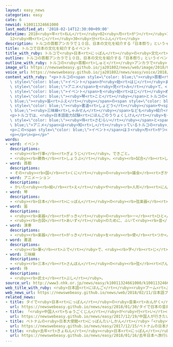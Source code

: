```yaml
---
layout: easy_news
categories: easy
cate: 6
newsid: k10011324661000
last_modified_at: '2018-02-14T12:30:00+09:00'
datetime: 2018<ruby>年<rt>ねん</rt></ruby>02<ruby>月<rt>がつ</rt></ruby>14<ruby>日<rt>にち</rt></ruby>
  12<ruby>時<rt>じ</rt></ruby>30<ruby>分<rt>ふん</rt></ruby>
description: トルコの首都アンカラで１０日、日本の文化を紹介する「日本祭り」というイベントが始まりました。
title: トルコで日本の文化を紹介するイベント
title_with_ruby: トルコで<ruby>日本<rt>にっぽん</rt></ruby>の<ruby>文化<rt>ぶんか</rt></ruby>を<ruby>紹介<rt>しょうかい</rt></ruby>するイベント
outline: トルコの首都アンカラで１０日、日本の文化を紹介する「日本祭り」というイベントが始まりました。
outline_with_ruby: トルコの<ruby>首都<rt>しゅと</rt></ruby>アンカラで<ruby>１０日<rt>とおか</rt></ruby>、<ruby>日本<rt>にっぽん</rt></ruby>の<ruby>文化<rt>ぶんか</rt></ruby>を<ruby>紹介<rt>しょうかい</rt></ruby>する「<ruby>日本<rt>にほん</rt></ruby><ruby>祭<rt>まつ</rt></ruby>り」というイベントが<ruby>始<rt>はじ</rt></ruby>まりました。
image_url: https://newswebeasy.github.io/ja201802/news/web/image/2018/02/11/K10011324661_1802110543_1802110617_01_02.jpg
voice_url: https://newswebeasy.github.io/ja201802/news/easy/voice/2018/02/14/k10011324661000.mp3
content_with_ruby: "<p>トルコの<span style=\"color: blue;\"><ruby>首都<rt>しゅと</rt></ruby></span>アンカラで<ruby>１０日<rt>とおか</rt></ruby>、<ruby>日本<rt>にっぽん</rt></ruby>の<ruby>文化<rt>ぶんか</rt></ruby>を<ruby>紹介<rt>しょうかい</rt></ruby>する「<ruby>日本<rt>にほん</rt></ruby><ruby>祭<rt>まつ</rt></ruby>り」という<span\
  \ style=\"color: blue;\">イベント</span>が<ruby>始<rt>はじ</rt></ruby>まりました。</p>\n<p>トルコでは、<ruby>若<rt>わか</rt></ruby>い<ruby>人<rt>ひと</rt></ruby>たちが<ruby>日本<rt>にっぽん</rt></ruby>の<ruby>漫画<rt>まんが</rt></ruby>や<span\
  \ style=\"color: blue;\">アニメ</span>を<ruby>見<rt>み</rt></ruby>て、<ruby>日本<rt>にっぽん</rt></ruby>に<ruby>興味<rt>きょうみ</rt></ruby>を<ruby>持<rt>も</rt></ruby>つようになっています。<span\
  \ style=\"color: blue;\">イベント</span>を<ruby>始<rt>はじ</rt></ruby>める<ruby>式<rt>しき</rt></ruby>では、<ruby>日本<rt>にっぽん</rt></ruby>の<span\
  \ style=\"color: blue;\"><ruby>琴<rt>こと</rt></ruby></span>とトルコの<span style=\"color:\
  \ blue;\"><ruby>笛<rt>ふえ</rt></ruby></span>の<span style=\"color: blue;\"><ruby>演奏<rt>えんそう</rt></ruby></span>がありました。トルコの<ruby>学生<rt>がくせい</rt></ruby>が<ruby>日本<rt>にっぽん</rt></ruby>の<ruby>踊<rt>おど</rt></ruby>りを<ruby>踊<rt>おど</rt></ruby>りました。これから<span\
  \ style=\"color: blue;\"><ruby>書道<rt>しょどう</rt></ruby></span>や<span style=\"color:\
  \ blue;\"><ruby>三味線<rt>しゃみせん</rt></ruby></span>なども<ruby>紹介<rt>しょうかい</rt></ruby>する<ruby>予定<rt>よてい</rt></ruby>です。</p>\n\
  <p>トルコでは、<ruby>日本語能力試験<rt>にほんごのうりょくしけん</rt></ruby>を<ruby>受<rt>う</rt></ruby>ける<ruby>人<rt>ひと</rt></ruby>が<ruby>増<rt>ふ</rt></ruby>えています。<ruby>日本語<rt>にほんご</rt></ruby>を<ruby>勉強<rt>べんきょう</rt></ruby>している<ruby>学生<rt>がくせい</rt></ruby>は「<span\
  \ style=\"color: blue;\"><ruby>侍<rt>さむらい</rt></ruby></span>と<span style=\"color:\
  \ blue;\">アニメ</span>は<ruby>知<rt>し</rt></ruby>っているトルコの<ruby>人<rt>ひと</rt></ruby>たちが、<ruby>日本<rt>にっぽん</rt></ruby>にもっと<ruby>興味<rt>きょうみ</rt></ruby>を<ruby>持<rt>も</rt></ruby>つ<ruby>機会<rt>きかい</rt></ruby>になると<ruby>思<rt>おも</rt></ruby>います」と<ruby>話<rt>はな</rt></ruby>していました。</p>\n\
  <p>この<span style=\"color: blue;\">イベント</span>は３<ruby>月<rt>がつ</rt></ruby>１８<ruby>日<rt>にち</rt></ruby>までです。</p>\n\
  <p></p>\n<p></p>"
words:
- word: イベント
  descriptions:
  - <ruby><rb>行事</rb><rt>ぎょうじ</rt></ruby>。できごと。
  - <ruby><rb>勝負</rb><rt>しょうぶ</rt></ruby>。<ruby><rb>試合</rb><rt>しあい</rt></ruby>。
- word: 首都
  descriptions:
  - その<ruby><rb>国</rb><rt>くに</rt></ruby>の<ruby><rb>議会</rb><rt>ぎかい</rt></ruby>や<ruby><rb>中心</rb><rt>ちゅうしん</rt></ruby>になる<ruby><rb>役所</rb><rt>やくしょ</rt></ruby>のある<ruby><rb>都市</rb><rt>とし</rt></ruby>。<ruby><rb>日本</rb><rt>にっぽん</rt></ruby>の<ruby><rb>東京</rb><rt>とうきょう</rt></ruby>、アメリカのワシントンなど。<ruby><rb>首府</rb><rt>しゅふ</rt></ruby>。
- word: アニメーション
  descriptions:
  - かいた<ruby><rb>絵</rb><rt>え</rt></ruby>や<ruby><rb>人形</rb><rt>にんぎょう</rt></ruby>を、<ruby><rb>動</rb><rt>うご</rt></ruby>きに<ruby><rb>従</rb><rt>したが</rt></ruby>って<ruby><rb>一</rb><rt>ひと</rt></ruby>こま<ruby><rb>一</rb><rt>ひと</rt></ruby>こま<ruby><rb>撮影</rb><rt>さつえい</rt></ruby>し、それを<ruby><rb>映</rb><rt>うつ</rt></ruby>して<ruby><rb>実際</rb><rt>じっさい</rt></ruby>に<ruby><rb>動</rb><rt>うご</rt></ruby>いているように<ruby><rb>見</rb><rt>み</rt></ruby>せる<ruby><rb>映画</rb><rt>えいが</rt></ruby>。<ruby><rb>動画</rb><rt>どうが</rt></ruby>。アニメ。
- word: 琴
  descriptions:
  - <ruby><rb>日本</rb><rt>にっぽん</rt></ruby>の<ruby><rb>弦楽器</rb><rt>げんがっき</rt></ruby>。<ruby><rb>胴</rb><rt>どう</rt></ruby>とよぶ<ruby><rb>細長</rb><rt>ほそなが</rt></ruby>い<ruby><rb>箱</rb><rt>はこ</rt></ruby>の<ruby><rb>上</rb><rt>うえ</rt></ruby>に、１３<ruby><rb>本</rb><rt>ぼん</rt></ruby>の<ruby><rb>弦</rb><rt>げん</rt></ruby>が<ruby><rb>張</rb><rt>は</rt></ruby>ってある。「つめ」をつけて<ruby><rb>糸</rb><rt>いと</rt></ruby>をはじき、<ruby><rb>音</rb><rt>おと</rt></ruby>を<ruby><rb>出</rb><rt>だ</rt></ruby>す。
- word: 笛
  descriptions:
  - <ruby><rb>楽器</rb><rt>がっき</rt></ruby>の<ruby><rb>一</rb><rt>ひと</rt></ruby>つ。<ruby><rb>竹</rb><rt>たけ</rt></ruby>・<ruby><rb>木</rb><rt>き</rt></ruby>・<ruby><rb>金属</rb><rt>きんぞく</rt></ruby>などの<ruby><rb>管</rb><rt>くだ</rt></ruby>に<ruby><rb>穴</rb><rt>あな</rt></ruby>をあけ、<ruby><rb>息</rb><rt>いき</rt></ruby>をふきこんで<ruby><rb>鳴</rb><rt>な</rt></ruby>らすもの。
  - <ruby><rb>合図</rb><rt>あいず</rt></ruby>のために、ふいて<ruby><rb>音</rb><rt>おと</rt></ruby>を<ruby><rb>出</rb><rt>だ</rt></ruby>す<ruby><rb>道具</rb><rt>どうぐ</rt></ruby>。<ruby><rb>呼</rb><rt>よ</rt></ruby>び<ruby><rb>子</rb><rt>こ</rt></ruby>。ホイッスル。
- word: 演奏
  descriptions:
  - <ruby><rb>楽器</rb><rt>がっき</rt></ruby>を<ruby><rb>使</rb><rt>つか</rt></ruby>って、<ruby><rb>音楽</rb><rt>おんがく</rt></ruby>をかなでること。
- word: 書道
  descriptions:
  - <ruby><rb>筆</rb><rt>ふで</rt></ruby>で、<ruby><rb>字</rb><rt>じ</rt></ruby>を<ruby><rb>美</rb><rt>うつく</rt></ruby>しく<ruby><rb>書</rb><rt>か</rt></ruby>く<ruby><rb>芸術</rb><rt>げいじゅつ</rt></ruby>。<ruby><rb>書</rb><rt>しょ</rt></ruby>。
- word: 三味線
  descriptions:
  - <ruby><rb>三本</rb><rt>さんぼん</rt></ruby>の<ruby><rb>弦</rb><rt>げん</rt></ruby>を<ruby><rb>張</rb><rt>は</rt></ruby>り、ばちではじいて<ruby><rb>鳴</rb><rt>な</rt></ruby>らす<ruby><rb>日本</rb><rt>にっぽん</rt></ruby>の<ruby><rb>楽器</rb><rt>がっき</rt></ruby>。
- word: 侍
  descriptions:
  - <ruby><rb>武士</rb><rt>ぶし</rt></ruby>。
source_url: http://www3.nhk.or.jp/news/easy/k10011324661000/k10011324661000.html
web_title_with_ruby: <ruby>日本語<rt>にほんご</rt></ruby><ruby>ブーム<rt>ぶーむ</rt></ruby>の<ruby>トルコ<rt>とるこ</rt></ruby>で<ruby>初<rt>はつ</rt></ruby>の<ruby>日本<rt>にっぽん</rt></ruby><ruby>祭<rt>まつ</rt></ruby>り
web_news_url: https://newswebeasy.github.io/news/web/2018/02/11/日本語ブームのトルコで初の日本祭り
related_news:
- title: タイで<ruby>日本<rt>にっぽん</rt></ruby>の<ruby>音楽<rt>おんがく</rt></ruby>や<ruby>食<rt>た</rt></ruby>べ<ruby>物<rt>もの</rt></ruby>を<ruby>紹介<rt>しょうかい</rt></ruby>するイベント
  url: https://newswebeasy.github.io/news/easy/2018/01/30/タイで日本の音楽や食べ物を紹介するイベント
- title: 「<ruby>中国人<rt>ちゅうごくじん</rt></ruby>が<ruby>行<rt>い</rt></ruby>きたい<ruby>国<rt>くに</rt></ruby>」で<ruby>日本<rt>にっぽん</rt></ruby>が<ruby>初<rt>はじ</rt></ruby>めて１<ruby>番<rt>ばん</rt></ruby>になる
  url: https://newswebeasy.github.io/news/easy/2017/12/19/中国人が行きたい国で日本が初めて1番になる
- title: ベトナムの<ruby>日本大使館<rt>にっぽんたいしかん</rt></ruby>「<ruby>留学<rt>りゅうがく</rt></ruby>する<ruby>前<rt>まえ</rt></ruby>に<ruby>正<rt>ただ</rt></ruby>しい<ruby>情報<rt>じょうほう</rt></ruby>を<ruby>集<rt>あつ</rt></ruby>めて」
  url: https://newswebeasy.github.io/news/easy/2017/12/15/ベトナムの日本大使館留学する前に正しい情報を集めて
- title: <ruby>去年<rt>きょねん</rt></ruby><ruby>日本<rt>にっぽん</rt></ruby>へ<ruby>旅行<rt>りょこう</rt></ruby>に<ruby>来<rt>き</rt></ruby>た<ruby>外国人<rt>がいこくじん</rt></ruby>はいちばん<ruby>多<rt>おお</rt></ruby>い２８６９<ruby>万<rt>まん</rt></ruby><ruby>人<rt>にん</rt></ruby>
  url: https://newswebeasy.github.io/news/easy/2018/01/16/去年日本へ旅行に来た外国人はいちばん多い2869万人
...
```


